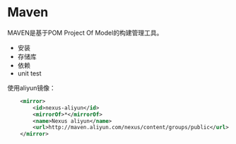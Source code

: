 # Maven

MAVEN是基于POM Project Of Model的构建管理工具。

- 安装
- 存储库
- 依赖
- unit test

使用aliyun镜像：

```xml
    <mirror>  
        <id>nexus-aliyun</id>  
        <mirrorOf>*</mirrorOf>  
        <name>Nexus aliyun</name>  
        <url>http://maven.aliyun.com/nexus/content/groups/public</url>  
    </mirror>
```